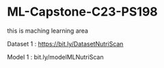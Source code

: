 # ML-Capstone-C23-PS198
this is maching learning area

Dataset 1 : https://bit.ly/DatasetNutriScan

Model 1   : bit.ly/modelMLNutriScan

